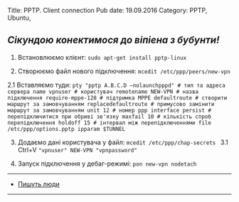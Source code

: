 Title: PPTP. Client connection
Pub date: 19.09.2016
Category: PPTP, Ubuntu, 

_Сікундою конектимося до віпіена з бубунти!_
-----

1. Встановлюємо клієнт:
`sudo apt-get install pptp-linux`

2. Створюємо файл нового підключення:
`mcedit /etc/ppp/peers/new-vpn`

2.1 Вставляємо туди:
`pty "pptp A.B.C.D —nolaunchpppd" # тип та адреса сервера
name vpnuser # користувач
remotename NEW-VPN # назва підключення
require-mppe-128 # підтримка MPPE
defaultroute # створити маршрут за замовчуванням
replacedefaultroute # примусово замінити маршрут за замовчуванням
unit 12 # номер ppp interface
persist # перепідключитися при обриві зв'язку
maxfail 10 # кількість спроб перепідключення
holdoff 15 # інтервал між перепідключеннями
file /etc/ppp/options.pptp
ipparam $TUNNEL`

3. Додаємо дані користувача у файл:
`mcedit /etc/ppp/chap-secrets `
3.1 Ctrl+V
`"vpnuser" NEW-VPN "vpnpassword"`

4. Запуск підключення у дебаг-режимі:
`pon new-vpn nodetach`

-----

* <a href="https://interface31.ru/tech_it/2013/07/nastroyka-pptp-podklyucheniya-v-ubuntu-server.html">Пишуть люди</a>

-----